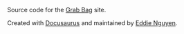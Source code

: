 Source code for the [Grab Bag](browngrabbag.github.io) site.

Created with [Docusaurus](docusaurus.io) and maintained by
[Eddie Nguyen](github.com/eddien24).
